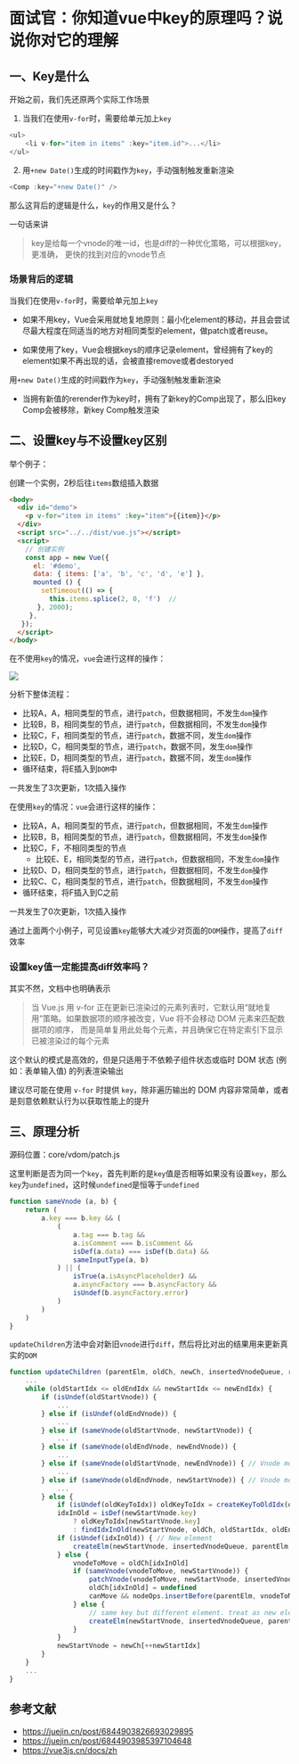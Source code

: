 # 面试官：你知道vue中key的原理吗？说说你对它的理解


## 一、Key是什么

开始之前，我们先还原两个实际工作场景

1.  当我们在使用`v-for`时，需要给单元加上`key`

```js
<ul>
    <li v-for="item in items" :key="item.id">...</li>
</ul>
```
2. 用`+new Date()`生成的时间戳作为`key`，手动强制触发重新渲染
```js
<Comp :key="+new Date()" />
```

那么这背后的逻辑是什么，`key`的作用又是什么？

一句话来讲

> key是给每一个vnode的唯一id，也是diff的一种优化策略，可以根据key，更准确， 更快的找到对应的vnode节点

### 场景背后的逻辑

当我们在使用`v-for`时，需要给单元加上`key`

- 如果不用key，Vue会采用就地复地原则：最小化element的移动，并且会尝试尽最大程度在同适当的地方对相同类型的element，做patch或者reuse。

- 如果使用了key，Vue会根据keys的顺序记录element，曾经拥有了key的element如果不再出现的话，会被直接remove或者destoryed

用`+new Date()`生成的时间戳作为`key`，手动强制触发重新渲染

- 当拥有新值的rerender作为key时，拥有了新key的Comp出现了，那么旧key Comp会被移除，新key Comp触发渲染


## 二、设置key与不设置key区别


举个例子：

创建一个实例，2秒后往`items`数组插入数据

```html
<body>
  <div id="demo">
    <p v-for="item in items" :key="item">{{item}}</p>
  </div>
  <script src="../../dist/vue.js"></script>
  <script>
    // 创建实例
    const app = new Vue({
      el: '#demo',
      data: { items: ['a', 'b', 'c', 'd', 'e'] },
      mounted () {
        setTimeout(() => { 
          this.items.splice(2, 0, 'f')  // 
       }, 2000);
     },
   });
  </script>
</body>
```

在不使用`key`的情况，`vue`会进行这样的操作：

 ![](https://static.vue-js.com/c9da6790-3f41-11eb-85f6-6fac77c0c9b3.png)

分析下整体流程：

- 比较A，A，相同类型的节点，进行`patch`，但数据相同，不发生`dom`操作
- 比较B，B，相同类型的节点，进行`patch`，但数据相同，不发生`dom`操作
- 比较C，F，相同类型的节点，进行`patch`，数据不同，发生`dom`操作
- 比较D，C，相同类型的节点，进行`patch`，数据不同，发生`dom`操作
- 比较E，D，相同类型的节点，进行`patch`，数据不同，发生`dom`操作
- 循环结束，将E插入到`DOM`中

一共发生了3次更新，1次插入操作

在使用`key`的情况：`vue`会进行这样的操作：

- 比较A，A，相同类型的节点，进行`patch`，但数据相同，不发生`dom`操作
- 比较B，B，相同类型的节点，进行`patch`，但数据相同，不发生`dom`操作
- 比较C，F，不相同类型的节点
  - 比较E、E，相同类型的节点，进行`patch`，但数据相同，不发生`dom`操作
- 比较D、D，相同类型的节点，进行`patch`，但数据相同，不发生`dom`操作
- 比较C、C，相同类型的节点，进行`patch`，但数据相同，不发生`dom`操作
- 循环结束，将F插入到C之前

一共发生了0次更新，1次插入操作

通过上面两个小例子，可见设置`key`能够大大减少对页面的`DOM`操作，提高了`diff`效率

### 设置key值一定能提高diff效率吗？

其实不然，文档中也明确表示

> 当 Vue.js 用 v-for 正在更新已渲染过的元素列表时，它默认用“就地复用”策略。如果数据项的顺序被改变，Vue 将不会移动 DOM 元素来匹配数据项的顺序， 而是简单复用此处每个元素，并且确保它在特定索引下显示已被渲染过的每个元素

这个默认的模式是高效的，但是只适用于不依赖子组件状态或临时 DOM 状态 (例如：表单输入值) 的列表渲染输出

建议尽可能在使用 `v-for` 时提供 `key`，除非遍历输出的 DOM 内容非常简单，或者是刻意依赖默认行为以获取性能上的提升


## 三、原理分析

源码位置：core/vdom/patch.js

这里判断是否为同一个`key`，首先判断的是`key`值是否相等如果没有设置`key`，那么`key`为`undefined`，这时候`undefined`是恒等于`undefined`

```js
function sameVnode (a, b) {
    return (
        a.key === b.key && (
            (
                a.tag === b.tag &&
                a.isComment === b.isComment &&
                isDef(a.data) === isDef(b.data) &&
                sameInputType(a, b)
            ) || (
                isTrue(a.isAsyncPlaceholder) &&
                a.asyncFactory === b.asyncFactory &&
                isUndef(b.asyncFactory.error)
            )
        )
    )
}
```

`updateChildren`方法中会对新旧`vnode`进行`diff`，然后将比对出的结果用来更新真实的`DOM`

```js
function updateChildren (parentElm, oldCh, newCh, insertedVnodeQueue, removeOnly) {
    ...
    while (oldStartIdx <= oldEndIdx && newStartIdx <= newEndIdx) {
        if (isUndef(oldStartVnode)) {
            ...
        } else if (isUndef(oldEndVnode)) {
            ...
        } else if (sameVnode(oldStartVnode, newStartVnode)) {
            ...
        } else if (sameVnode(oldEndVnode, newEndVnode)) {
            ...
        } else if (sameVnode(oldStartVnode, newEndVnode)) { // Vnode moved right
            ...
        } else if (sameVnode(oldEndVnode, newStartVnode)) { // Vnode moved left
            ...
        } else {
            if (isUndef(oldKeyToIdx)) oldKeyToIdx = createKeyToOldIdx(oldCh, oldStartIdx, oldEndIdx)
            idxInOld = isDef(newStartVnode.key)
                ? oldKeyToIdx[newStartVnode.key]
                : findIdxInOld(newStartVnode, oldCh, oldStartIdx, oldEndIdx)
            if (isUndef(idxInOld)) { // New element
                createElm(newStartVnode, insertedVnodeQueue, parentElm, oldStartVnode.elm, false, newCh, newStartIdx)
            } else {
                vnodeToMove = oldCh[idxInOld]
                if (sameVnode(vnodeToMove, newStartVnode)) {
                    patchVnode(vnodeToMove, newStartVnode, insertedVnodeQueue, newCh, newStartIdx)
                    oldCh[idxInOld] = undefined
                    canMove && nodeOps.insertBefore(parentElm, vnodeToMove.elm, oldStartVnode.elm)
                } else {
                    // same key but different element. treat as new element
                    createElm(newStartVnode, insertedVnodeQueue, parentElm, oldStartVnode.elm, false, newCh, newStartIdx)
                }
            }
            newStartVnode = newCh[++newStartIdx]
        }
    }
    ...
}
```


## 参考文献

- https://juejin.cn/post/6844903826693029895
- https://juejin.cn/post/6844903985397104648
- https://vue3js.cn/docs/zh